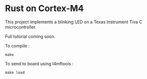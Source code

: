 # Rust on Cortex-M4

This project implements a blinking LED on a Texas Instrument Tiva C microcontroller.

Full tutorial coming soon.


To compile :

    make

To send to board using l4mftools :

    make load

